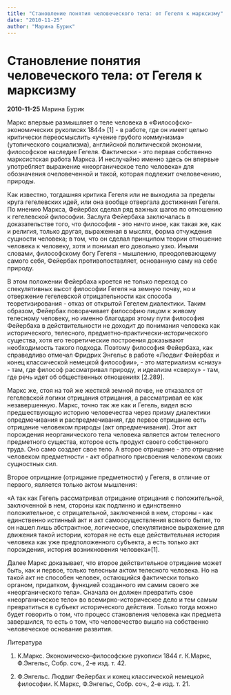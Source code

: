 ```yaml
---
title: "Становление понятия человеческого тела: от Гегеля к марксизму"
date: "2010-11-25"
author: "Марина Бурик"
---
```


# Становление понятия человеческого тела: от Гегеля к марксизму

**2010-11-25** Марина Бурик

Маркс впервые размышляет о теле человека в «Философско-экономических рукописях 1844» [1] - в работе, где он имеет целью критически переосмыслить «учение грубого коммунизма» (утопического социализма), английской политической экономии, философское наследие Гегеля. Фактически - это первая собственно марксистская работа Маркса. И неслучайно именно здесь он впервые употребляет выражение «неорганическое тело человека» для обозначения очеловеченной и такой, которая подлежит очеловечению, природы.

Как известно, тогдашняя критика Гегеля или не выходила за пределы круга гегелевских идей, или она вообще отвергала достижения Гегеля. По мнению Маркса, Фейербах сделал ряд важных шагов по отношению к гегелевской философии. Заслуга Фейербаха заключалась в доказательстве того, что философия - это ничто иное, как такая же, как и религия, только другая, выраженная в мыслях, форма отчуждения сущности человека; в том, что он сделал принципом теории отношение человека к человеку, хотя и понимал его довольно узко. Иными словами, философскому богу Гегеля - мышлению, преодолевающему самого себя, Фейербах противопоставляет, основанную саму на себе природу.

В этом положении Фейербаха кроется не только переход со спекулятивных высот философии Гегеля на земную почву, но и отвержение гегелевской отрицательности как способа теоретизирования - отказ от открытой Гегелем диалектики. Таким образом, Фейербах поворачивает философию лицом к живому телесному человеку, но именно благодаря этому пути философия Фейербаха в действительности не доходит до понимания человека как исторического, телесного, предметно-практически-исторического существа, хотя его теоретические построения доказывают необходимость такого подхода. Поэтому философия Фейербаха, как справедливо отмечал Фридрих Энгельс в работе «Людвиг Фейербах и конец классической немецкой философии», - это материализм «снизу» - там, где философ рассматривал природу, и идеализм «сверху» - там, где речь идет об общественных отношениях [2.289].

Маркс же, стоя на той же жесткой земной почве, не отказался от гегелевской логики отрицания отрицания, а рассматривал ее как незавершенную. Маркс, точно так же как и Гегель, видел всю предшествующую историю человечества через призму диалектики опредмечивания и распредмечивания, где первое отрицание есть отрицание человеком природы (акт опредмечивания). Этот акт порождения неорганического тела человека является актом телесного предметного существа, которое есть продукт своего собственного труда. Оно само создает свое тело. А второе отрицание - это отрицание человеком предметности - акт обратного присвоения человеком своих сущностных сил.

Второе отрицание (отрицание предметности) у Гегеля, в отличие от первого, является только актом мышления: 

 «А так как Гегель рассматривал отрицание отрицания с положительной, заключенной в нем, стороны как подлинно и единственно положительное, с отрицательной, заключенной в нем, стороны - как единственно истинный акт и акт самоосуществления всякого бытия, то он нашел лишь абстрактное, логическое, спекулятивное выражение для движения такой истории, которая не есть еще действительная история человека как уже предположенного субъекта, а есть только акт порождения, история возникновения человека»[1].

Далее Маркс доказывает, что второе действительное отрицание может быть, как и первое, только телесным актом телесного человека. Но на такой акт не способен человек, остающийся фактически только органом, придатком, функцией созданного им самим своего же «неорганического тела». Сначала он должен превратить свое «неорганическое тело» во всемирно-историческое дело и тем самым превратиться в субъект исторического действия. Только тогда можно будет говорить о том, что процесс становления человека как предмета завершился, то есть о том, что человечество вышло на собственно человеческое основание развития.

Литература

1. К.Маркс. Экономическо-философские рукописи 1844 г. К.Маркс, Ф.Энгельс, Собр. соч., 2-е изд. т. 42.

2. Ф.Энгельс. Людвиг Фейербах и конец классической немецкой философии. К.Маркс, Ф.Энгельс, Собр. соч., 2-е изд. т. 21.